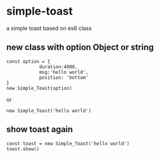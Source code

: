 # simple-toast
a simple toast based on es6 class
## new class with option Object or string
```
const option = {
            duration:4000,
            msg:'hello world',
            position: 'bottom'
}
new Simple_Toast(option)
```
or 
```
new Simple_Toast('hello world')
```
## show toast again
```
const toast = new Simple_Toast('hello world')
toast.show()
```
